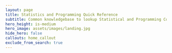 ```yaml
---
layout: page
title: Statistics and Programming Quick Reference
subtitle: Common knowledgebase to lookup Statistical and Programming Concepts.
hero_height: is-medium
hero_image: assets/images/landing.jpg
hide_hero: false
callouts: home_callout
exclude_from_search: true
---
```



